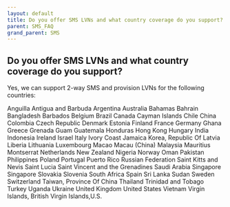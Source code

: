 ```yaml
---
layout: default
title: Do you offer SMS LVNs and what country coverage do you support?
parent: SMS_FAQ
grand_parent: SMS
---
```


## Do you offer SMS LVNs and what country coverage do you support?

Yes, we can support 2-way SMS and provision LVNs for the following countries:

Anguilla
Antigua and Barbuda
Argentina
Australia
Bahamas
Bahrain
Bangladesh
Barbados
Belgium
Brazil
Canada
Cayman Islands
Chile
China
Colombia
Czech Republic
Denmark
Estonia
Finland
France
Germany
Ghana
Greece
Grenada
Guam
Guatemala
Honduras
Hong Kong
Hungary
India
Indonesia
Ireland
Israel
Italy
Ivory Coast
Jamaica
Korea, Republic Of
Latvia
Liberia
Lithuania
Luxembourg
Macao
Macau (China)
Malaysia
Mauritius
Montserrat
Netherlands
New Zealand
Nigeria
Norway
Oman
Pakistan
Philippines
Poland
Portugal
Puerto Rico
Russian Federation
Saint Kitts and Nevis
Saint Lucia
Saint Vincent and the Grenadines
Saudi Arabia
Singapore
Singapore
Slovakia
Slovenia
South Africa
Spain
Sri Lanka
Sudan
Sweden
Switzerland
Taiwan, Province Of China
Thailand
Trinidad and Tobago
Turkey
Uganda
Ukraine
United Kingdom
United States
Vietnam
Virgin Islands, British
Virgin Islands,U.S.
